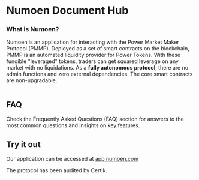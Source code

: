 # Numoen Document Hub

### What is Numoen?

Numoen is an application for interacting with the Power Market Maker Protocol (PMMP). Deployed as a set of smart contracts on the blockchain, PMMP is an automated liquidity provider for Power Tokens. With these fungible "leveraged" tokens, traders can get squared leverage on any market with no liquidations. As a **fully autonomous protocol**, there are no admin functions and zero external dependencies. The core smart contracts are non-upgradable.

<figure><img src=".gitbook/assets/Group 87.png" alt=""><figcaption></figcaption></figure>

## FAQ

Check the Frequently Asked Questions (FAQ) section for answers to the most common questions and insights on key features.

## Try it out

Our application can be accessed at [app.numoen.com](http://app.numoen.com/)

The protocol has been audited by Certik.
